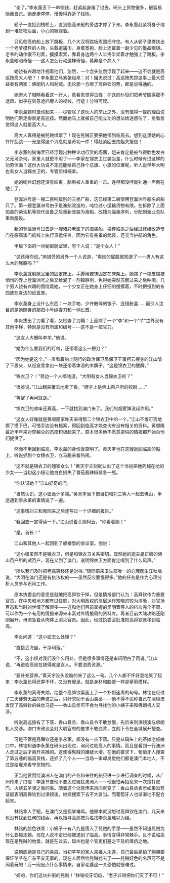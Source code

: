 　　“谢了。”李永薰丢下一串铜钱，赶紧起身跟了过去。码头上货物很多，很容易隐蔽自己。她走走停停，慢慢得靠近了栈桥。

　　轿子一直抬到栈桥上，直到临高来船的旁边才停了下来。李永薰赶紧将身子缩到一堆货物后面，小心的窥觊着。

　　只见临高的船上放下跳板，几个大汉将跳板周围把守住。有人从轿子里搀扶出一个老爷模样的人物，头戴逍遥巾，身着宽袍，脸上还戴着一副少见的墨晶眼镜。老爷的动作很不利索，摸摸索索，靠着身边两个人半搀半架着才勉强上了跳板。李永薰暗暗奇怪——这人怎么行动这样奇怪，莫非是个病人？

　　她饶有兴趣地注视着他们，忽然，一个念头忽然浮现了起来——这不会就是高巡按高大人吧？！李永薰立马紧张起来：对！姐夫说过：高巡按失踪这事上最大受益者有两家：佛朗机人和髡贼。无论那一方绑了高舜钦的票，都是说得通的。

　　她瞪大了眼睛看着这一行人，愈看愈觉得古怪：护送的仆役们把老爷围得密不透风，似乎在刻意遮挡旁人的视线，行迹十分得可疑。

　　李永薰顿时激动起来——尽管除了这伙人的举止之外，没有值得一提的理由说明他们带走得就是高巡按。然而她马上就被自己能立功的想法给迷惑住了，愈看愈觉得这人就是高大人。

　　高大人真得是被髡贼绑票了！现在髡贼正要把他带到临高去。想到这里她的心怦怦乱跳——光是得这个消息就是奇功一件！得赶紧回去找姐夫报信！

　　李永薰的脑海里已经浮现出种种论功行赏的场面，姐夫肯定是被气得脸色发白又无可奈何。家里人就更不用了——李家在锦衣卫世袭当差，什么时候有过这样的功劳体面？这份大功说不定还能给自己挣个总旗、小旗的位置呢，听人说早年大明也有女人当锦衣卫的，专管侦缉捕拿。

　　她的绚烂幻想还没有结束，脑后被人重重的一击。连哼都没哼就扑通一声倒在地上了。

　　登瀛洲号是一艘二百吨级别的三桅广船，这已经第二艘使用登瀛洲号船名的船只了。第一艘登瀛洲号由于是渔船改造的，吨位过小运输货物有限。在拆除了上面加装的柴油机等现代设备之后重新改装为渔船，改籍为临渔序列，分配到渔业总队重新服役。

　　新的登瀛洲号过去是一艘诸彩老属下的海盗船，投奔临高之后经过修缮改造专门在临高澳门航线上执行货运任务。因为它有完备的武装，还充当护航的角色。

　　甲板下面的一间秘密舱室里，有个人说：“是个女人！”

　　“这还用你说。”床铺旁的另外一个人说道，“看她的屁股就知道了——男人有这么大的屁股吗？”

　　李永薰就躺舱室里的固定床上，手脚用镣铐固定在床架上。她挨了一橡皮棍被悄悄的弄上登瀛洲号之后又给灌了一剂镇静剂，免得她突然苏醒过来之后吵闹。几个男人饶有兴趣的围绕着她，一个少女正在她身上仔细的搜摸着，不时把搜到的东西放在身边的纸盒里。

　　李永薰身上没什么东西：一块手帕、少许散碎的银子、连镜粉盒……最引人注目的是她随身的那把小号绣春刀和一柄匕首。

　　李炎拔出了刀看了看，又检查了刀鞘：上面除了一个“李”和一个“芊”之外没有其他字样，特别是没有所属和编号——这不是一把官刀。

　　“这女人大概叫李芊。”他说。

　　“她为什么要我们的盯梢，还带着这么一把刀？”

　　“因为她是这个。”一直看着船上随行的政治保卫局保卫干事柯云搜身的江山皱了下眉头，从纸盒里拿出一块还带着体温的木牌子，“这是锦衣卫的腰牌。”

　　“锦衣卫？！”旁边一个人嘀咕道，“大明有女人当锦衣卫的？”

　　“很难说。”江山翻来覆去地看了看，“牌子上是佛山百户所的校尉……”

　　“等醒了再问就是。”

　　“锦衣卫的效率还真高，一下就找到澳门来了。我们的烟雾弹没起作用。”

　　“这女人好像就是黄顺隆家昨天来得那二个锦衣卫中的一个。”江山不置可否地摸了摸下巴，可惜手边没有档案，得回到临高才能查询有没有相关的资料。黄顺隆最近半年来对穿越众的态度积极起来了。原本很多他不愿意提供的情报都开始向他们提供了。

　　然而不用回到临高，李永薰的身份就查明了。黄天宇也在这艘返回临高的船上，听说抓到个女锦衣卫，立马跑来看热闹。

　　“这不就是锦衣卫的翘家女么！”黄天宇立刻就认出了这个当初把他药翻在地的少女——当初这小妞让他白白损失了番茄酱辣椒酱各一瓶。

　　“你认识她？”江山好奇的问。

　　“当然认识。这小妞诡计多端。”黄天宇当下把当初和刘三等人一起去佛山，半途遇到李永薰的事情说了一遍。

　　“这事情刘三和我回来之后还写过一个详细的报告。”

　　“我回去一定得读一下。”江山说着关照柯云，“你看着她！”

　　“是，首长！”

　　江山和其他人一起回到了艉楼里的会议室。他说：

　　“这小妞虽然不是锦衣卫，但是和锦衣卫关系密切。既然她的姐夫是正牌的佛山百户所的试百户，现在又到了澳门，说明锦衣卫方面肯定嗅到了什么风声。”

　　“所以我们及时把老高转移还是对得。”随同前来卫生部唯一的心理医生江秋堰说，“大明在澳门还是有执法权的——虽然反应要慢得多。”他的任务是作为心理分析人员参与讯问工作。

　　原本执委会的意思是就地把高舜钦干掉，但是情报部门认为：高舜钦作为重要官员，在中央和地方都有过任职，对大明政权的高层运作知晓的较为清晰，对官场百态和当时的世情了解很多——这和他们目前掌握的吴明晋等人的档次完全不同，可以作为一个有用的情报来源来丰富对外情报局的资料库。再者目前大陆攻略还刚刚展开，毋须急着从肉体上消灭官员。因此，经过执委会批准把高舜钦就移到临高。

　　李炎问道：“这小妞怎么处理？”

　　“直接丢海里，干净利落。”

　　“不，这小妞对我们没什么用处。但是很多事情还是审问明白了再说。”江山说，“再说临高现在缺得就是女人。不要浪费资源。”

　　“要补充营养。”黄天宇没头没脑的来了这么一句。几个人都不怀好意地笑了起来：李永薰长得还算不坏，又没有缠足。就是身材和脸蛋一样是萝莉模样。

　　李永薰的离奇失踪，给整个高舜钦案画上了一个扑朔迷离的句号。林铭在经过了二天徒劳无益的奔波之后，只好求助于香山县丞——他不得不谎称自己在濠镜澳发现了高舜钦的蛛丝马迹——香山县丞可不会为寻找他的小姨子来和佛朗机人交涉。

　　听说高巡按有了下落，香山县丞、香山县令不敢怠慢，先后来到濠镜澳与佛朗机人交涉。澳门市政议会对大明官府的要求不敢违背，立刻下令在全城展开搜查。

　　可是不管是高舜钦还是李永薰，都没有一点下落。只是从码头上的茶摊老板娘口中，林铭知道李永薰在码头出现过，询问过临高人的事情。而且是看到一行澳洲人走过之后才离开茶摊的。这使得髡贼的嫌疑大增。在他的要求下，葡萄牙人搜查了第五巷的临高货栈，还抓了几个人——当场一审却发觉他们都是澳门本地人，不过是给雇来看守货物的。

　　正当他要围绕澳洲人在澳门的产业和来往的船只进一步进行调查的时候，从广州传来了口信：李逢节要他不要太过骚扰澳洲人——他很怕再招惹来一次炮打虎门、火烧五羊驿之类的事。随着这个消息传来风向就变了：香山县丞表示如果没有证据表明高舜钦到过濠镜澳，继续搜索下去不大妥当。而葡萄牙人也渐渐地不配合起来。

　　林铭拿人手短，在澳门又是孤掌难鸣。他原本就没想过高舜钦在澳门，几天来也没有找到任何的线索，再以搜寻高巡按为名找李永薰难以为继。

　　林铭的脸色铁青：小姨子十有八九是落入了髡贼的手里——虽然不知道髡贼为什么要抓走她。现在人说不定已经被送到了临高。事情变得非常棘手。且不说临高现在是髡贼的地盘，就是在过去，琼州也是个官吏们避之不及的瘴疠之地。

　　说到底她是自己的亲戚，当初芊芊的家人来接人未遂，自己最后是拍了胸脯要保证芊芊在广东平安无事的。现在人居然给髡贼掳去了——髡贼好色的名声可不是闹着玩的！万一闹出点什么事情来，自家老婆这一关恐怕就很难过。

　　“妈的，你们这伙扑街的髡贼！”林铭咬牙切齿，“老子非得把你们灭了不可！”
